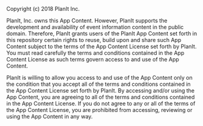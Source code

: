 Copyright (c) 2018 PlanIt Inc.

PlanIt, Inc. owns this App Content. However, PlanIt supports the development and availability of event information content in the public domain. Therefore, PlanIt grants users of the PlanIt App Content set forth in this repository certain rights to reuse, build upon and share such App Content subject to the terms of the App Content License set forth by PlanIt. You must read carefully the terms and conditions contained in the App Content License as such terms govern access to and use of the App Content.

PlanIt is willing to allow you access to and use of the App Content only on the condition that you accept all of the terms and conditions contained in the App Content License set forth by PlanIt. By accessing and/or using the App Content, you are agreeing to all of the terms and conditions contained in the App Content License. If you do not agree to any or all of the terms of the App Content License, you are prohibited from accessing, reviewing or using the App Content in any way.
